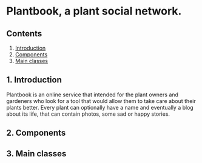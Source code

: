 # Plantbook, a plant social network.

## Contents

1. [Introduction](#introduction)
2. [Components](#components)
3. [Main classes](#main-classes)

<a id=introduction>

## 1. Introduction

Plantbook is an online service that intended for the plant owners and gardeners who look for a tool that would allow
them to take care about their plants better. Every plant can optionally have a name and eventually a blog about
its life, that can contain photos, some sad or happy stories.

<a id=components>

## 2. Components

<a id=main-classes>

## 3. Main classes

